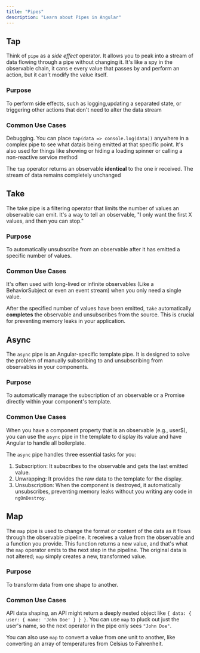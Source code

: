 ```yaml
---
title: "Pipes"
description: "Learn about Pipes in Angular"
---
```


## Tap

Think of `pipe` as a _side effect_ operator. It allows you to peak into a stream of data flowing through a pipe without changing it. It's like a spy in the observable chain, it cans e every value that passes by and perform an action, but it can't modify the value itself.

### Purpose

To perform side effects, such as logging,updating a separated state, or triggering other actions that don't need to alter the data stream

### Common Use Cases

Debugging. You can place `tap(data => console.log(data))` anywhere in a complex pipe to see what datais being emitted at that specific point. It's also used for things like showing or hiding a loading spinner or calling a non-reactive service method

The `tap` operator returns an observable **identical** to the one ir received. The stream of data remains completely unchanged

## Take

The take pipe is a filtering operator that limits the number of values an observable can emit. It's a way to tell an observable, "I only want the first X values, and then you can stop."

### Purpose

To automatically unsubscribe from an observable after it has emitted a specific number of values.

### Common Use Cases

It's often used with long-lived or infinite observables (Like a BehaviorSubject or even an event stream) when you only need a single value.

After the specified number of values have been emitted, `take` automatically **completes** the observable and unsubscribes from the source. This is crucial for preventing memory leaks in your application.

## Async

The `async` pipe is an Angular-specific template pipe. It is designed to solve the problem of manually subscribing to and unsubscribing from observables in your components.

### Purpose

To automatically manage the subscription of an observable or a Promise directly within your component's template.

### Common Use Cases

When you have a component property that is an observable (e.g., user$), you can use the `async` pipe in the template to display its value and have Angular to handle all boilerplate.

The `async` pipe handles three essential tasks for you:

1. Subscription: It subscribes to the observable and gets the last emitted value.
2. Unwrapping: It provides the raw data to the template for the display.
3. Unsubscription: When the component is destroyed, it automatically unsubscribes, preventing memory leaks without you writing any code in `ngOnDestroy`.

## Map

The `map` pipe is used to change the format or content of the data as it flows through the observable pipeline. It receives a value from the observable and a function you provide. This function returns a new value, and that's what the `map` operator emits to the next step in the pipeline. The original data is not altered; `map` simply creates a new, transformed value.

### Purpose

To transform data from one shape to another.

### Common Use Cases

API data shaping, an API might return a deeply nested object like `{ data: { user: { name: 'John Doe' } } }`. You can use `map` to pluck out just the user's name, so the next operator in the pipe only sees `"John Doe"`.

You can also use `map` to convert a value from one unit to another, like converting an array of temperatures from Celsius to Fahrenheit.
